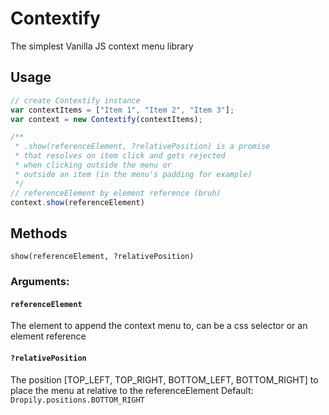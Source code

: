 # Contextify
The simplest Vanilla JS context menu library

## Usage
```javascript
// create Contextify instance
var contextItems = ["Item 1", "Item 2", "Item 3"];
var context = new Contextify(contextItems);

/** 
 * .show(referenceElement, ?relativePosition) is a promise 
 * that resolves on item click and gets rejected
 * when clicking outside the menu or
 * outside an item (in the menu's padding for example)
 */
// referenceElement by element reference (bruh)
context.show(referenceElement)

```

## Methods
```show(referenceElement, ?relativePosition)```
### Arguments:
#### ```referenceElement``` 
The element to append the context menu to, can be a css selector or an element reference
#### ```?relativePosition```
The position [TOP_LEFT, TOP_RIGHT, BOTTOM_LEFT, BOTTOM_RIGHT] to place the menu at relative to the referenceElement
Default: ```Dropily.positions.BOTTOM_RIGHT```
